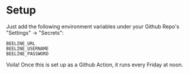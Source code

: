 # Setup

Just add the following environment variables under your Github Repo's "Settings" -> "Secrets":

```
BEELINE_URL
BEELINE_USERNAME
BEELINE_PASSWORD
```

Voila! Once this is set up as a Github Action, it runs every Friday at noon.
